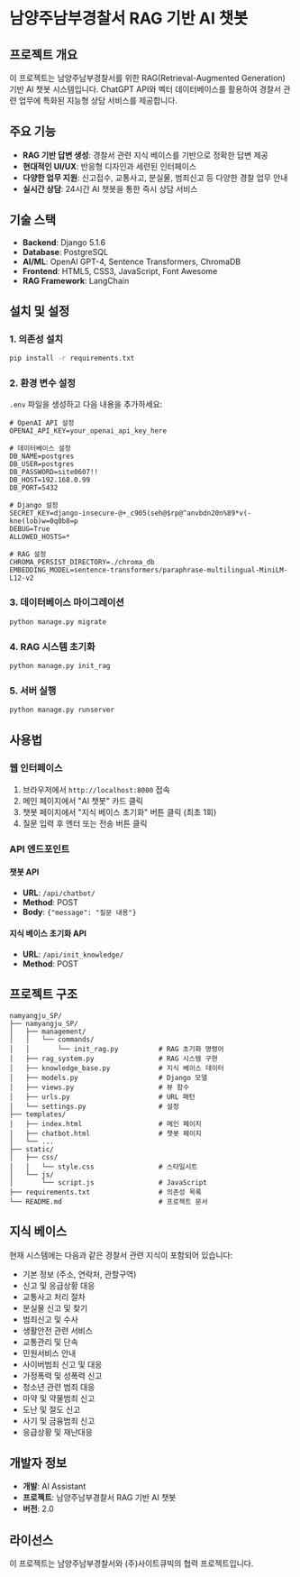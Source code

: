 # 남양주남부경찰서 RAG 기반 AI 챗봇

## 프로젝트 개요

이 프로젝트는 남양주남부경찰서를 위한 RAG(Retrieval-Augmented Generation) 기반 AI 챗봇 시스템입니다. ChatGPT API와 벡터 데이터베이스를 활용하여 경찰서 관련 업무에 특화된 지능형 상담 서비스를 제공합니다.

## 주요 기능

- **RAG 기반 답변 생성**: 경찰서 관련 지식 베이스를 기반으로 정확한 답변 제공
- **현대적인 UI/UX**: 반응형 디자인과 세련된 인터페이스
- **다양한 업무 지원**: 신고접수, 교통사고, 분실물, 범죄신고 등 다양한 경찰 업무 안내
- **실시간 상담**: 24시간 AI 챗봇을 통한 즉시 상담 서비스

## 기술 스택

- **Backend**: Django 5.1.6
- **Database**: PostgreSQL
- **AI/ML**: OpenAI GPT-4, Sentence Transformers, ChromaDB
- **Frontend**: HTML5, CSS3, JavaScript, Font Awesome
- **RAG Framework**: LangChain

## 설치 및 설정

### 1. 의존성 설치

```bash
pip install -r requirements.txt
```

### 2. 환경 변수 설정

`.env` 파일을 생성하고 다음 내용을 추가하세요:

```env
# OpenAI API 설정
OPENAI_API_KEY=your_openai_api_key_here

# 데이터베이스 설정
DB_NAME=postgres
DB_USER=postgres
DB_PASSWORD=site0607!!
DB_HOST=192.168.0.99
DB_PORT=5432

# Django 설정
SECRET_KEY=django-insecure-@+_c905(seh@$rp@^anvbdn20n%89*v(-kne(lob)w=0q0b8=p
DEBUG=True
ALLOWED_HOSTS=*

# RAG 설정
CHROMA_PERSIST_DIRECTORY=./chroma_db
EMBEDDING_MODEL=sentence-transformers/paraphrase-multilingual-MiniLM-L12-v2
```

### 3. 데이터베이스 마이그레이션

```bash
python manage.py migrate
```

### 4. RAG 시스템 초기화

```bash
python manage.py init_rag
```

### 5. 서버 실행

```bash
python manage.py runserver
```

## 사용법

### 웹 인터페이스

1. 브라우저에서 `http://localhost:8000` 접속
2. 메인 페이지에서 "AI 챗봇" 카드 클릭
3. 챗봇 페이지에서 "지식 베이스 초기화" 버튼 클릭 (최초 1회)
4. 질문 입력 후 엔터 또는 전송 버튼 클릭

### API 엔드포인트

#### 챗봇 API
- **URL**: `/api/chatbot/`
- **Method**: POST
- **Body**: `{"message": "질문 내용"}`

#### 지식 베이스 초기화 API
- **URL**: `/api/init_knowledge/`
- **Method**: POST

## 프로젝트 구조

```
namyangju_SP/
├── namyangju_SP/
│   ├── management/
│   │   └── commands/
│   │       └── init_rag.py          # RAG 초기화 명령어
│   ├── rag_system.py                # RAG 시스템 구현
│   ├── knowledge_base.py            # 지식 베이스 데이터
│   ├── models.py                    # Django 모델
│   ├── views.py                     # 뷰 함수
│   ├── urls.py                      # URL 패턴
│   └── settings.py                  # 설정
├── templates/
│   ├── index.html                   # 메인 페이지
│   ├── chatbot.html                 # 챗봇 페이지
│   └── ...
├── static/
│   ├── css/
│   │   └── style.css                # 스타일시트
│   └── js/
│       └── script.js                # JavaScript
├── requirements.txt                 # 의존성 목록
└── README.md                        # 프로젝트 문서
```

## 지식 베이스

현재 시스템에는 다음과 같은 경찰서 관련 지식이 포함되어 있습니다:

- 기본 정보 (주소, 연락처, 관할구역)
- 신고 및 응급상황 대응
- 교통사고 처리 절차
- 분실물 신고 및 찾기
- 범죄신고 및 수사
- 생활안전 관련 서비스
- 교통관리 및 단속
- 민원서비스 안내
- 사이버범죄 신고 및 대응
- 가정폭력 및 성폭력 신고
- 청소년 관련 범죄 대응
- 마약 및 약물범죄 신고
- 도난 및 절도 신고
- 사기 및 금융범죄 신고
- 응급상황 및 재난대응

## 개발자 정보

- **개발**: AI Assistant
- **프로젝트**: 남양주남부경찰서 RAG 기반 AI 챗봇
- **버전**: 2.0

## 라이선스

이 프로젝트는 남양주남부경찰서와 (주)사이트큐빅의 협력 프로젝트입니다.
